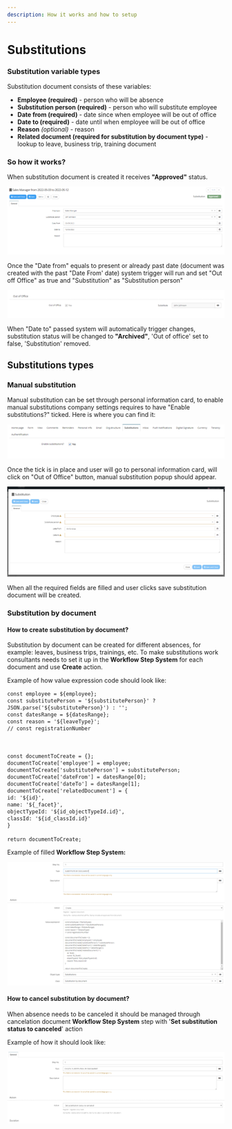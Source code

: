 ```yaml
---
description: How it works and how to setup
---
```


# Substitutions

### Substitution variable types

Substitution document consists of these variables:

* **Employee (required)** - person who will be absence
* **Substitution person (required)** - person who will substitute employee
* **Date from (required)** - date since when employee will be out of office
* **Date to (required)** - date until when employee will be out of office
* **Reason** _(optional)_ - reason
* **Related document (required for substitution by document type)** - lookup to leave, business trip, training document

### So how it works?&#x20;

When substitution document is created it receives **"Approved"** status.&#x20;

![](<../../.gitbook/assets/image (321).png>)

Once the "Date from" equals to present or already past date (document was created with the past "Date From' date) system trigger will run and set "Out off Office" as true and "Substitution" as "Substitution person"

![](<../../.gitbook/assets/image (128).png>)

When "Date to" passed system will automatically trigger changes, substitution status will be changed to **"Archived"**, 'Out of office' set to false, 'Substitution' removed.

## Substitutions types

### Manual substitution

&#x20;Manual substitution can be set through personal information card, to enable manual substitutions company settings requires to have "Enable substitutions?" ticked. Here is where you can find it:

![](<../../.gitbook/assets/image (241).png>)

Once the tick is in place and user will go to personal information card, will click on "Out of Office" button, manual substitution popup should appear.

![](<../../.gitbook/assets/image (234).png>)

When all the required fields are filled and user clicks save substitution document will be created.

### Substitution by document

#### How to create substitution by document?

Substitution by document can be created for different absences, for example: leaves, business trips, trainings, etc. To make substitutions work consultants needs to set it up in the **Workflow Step System** for each document and use **Create** action.&#x20;

Example of how value expression code should look like:

```
const employee = ${employee};
const substitutePerson = '${substitutePerson}' ? JSON.parse('${substitutePerson}') : '';
const datesRange = ${datesRange};
const reason = '${leaveType}';
// const registrationNumber



const documentToCreate = {};
documentToCreate['employee'] = employee;
documentToCreate['substitutePerson'] = substitutePerson;
documentToCreate['dateFrom'] = datesRange[0];
documentToCreate['dateTo'] = datesRange[1];
documentToCreate['relatedDocument'] = {
id: '${id}',
name: '${_facet}',
objectTypeId: '${id_objectTypeId.id}',
classId: '${id_classId.id}'
}

return documentToCreate;
```

Example of filled **Workflow Step System:**

![](<../../.gitbook/assets/image (239).png>)

#### How to cancel substitution by document?

When absence needs to be canceled it should be managed through cancelation document **Workflow Step System** step with '**Set substitution status to canceled**' action

Example of how it should look like:

![](<../../.gitbook/assets/image (237).png>)
